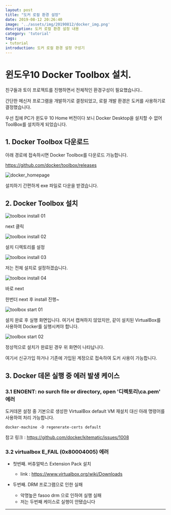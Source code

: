 ```yaml
---
layout: post
title: "도커 로컬 환경 설정"
date: 2019-08-12 20:26:40
image: '../assets/img/20190812/docker_img.png'
description: 도커 로컬 환경 설정 내용
category: 'tutorial'
tags:
- tutorial
introduction: 도커 로컬 환경 설정 구성기
---
```


# 윈도우10 Docker Toolbox 설치.

친구들과 토이 프로젝트를 진행하면서 전체적인 환경구성이 필요했습니다..

간단한 메신저 프로그램을 개발하기로 결정되었고, 로컬 개발 환경은 도커를 사용하기로 결정했습니다.

우선 집에 PC가 윈도우 10 Home 버전이다 보니 Docker Desktop을 설치할 수 없어 ToolBox를 설치하게 되었습니다.

## 1. Docker Toolbox 다운로드

아래 경로에 접속하시면 Docker Toolbox를 다운로드 가능합니다.

<https://github.com/docker/toolbox/releases>

![docker_homepage](../assets/img/20190812/docker_download.jpg)

설치하기 간편하게 exe 파일로 다운을 받겠습니다.

## 2. Docker Toolbox 설치

![toolbox install 01](../assets/img/20190812/docker_install_01.jpg)

next 클릭

![toolbox install 02](../assets/img/20190812/docker_install_02.jpg)

설치 디렉토리를 설정

![toolbox install 03](../assets/img/20190812/docker_install_03.jpg)

저는 전체 설치로 설정하겠습니다.

![toolbox install 04](../assets/img/20190812/docker_install_04.jpg)

바로 next 

한번더 next 후 install 진행~

![toolbox start 01](../assets/img/20190812/docker_start_01.jpg)

설치 완료 후 실행 화면입니다. 여기서 캡쳐하지 않았지만, 같이 설치된 VirtualBox를 사용하여 Docker를 실행시켜야 합니다.

![toolbox start 02](../assets/img/20190812/docker_start_02.jpg)

정상적으로 설치가 완료된 경우 위 화면이 나타납니다.

여기서 신규가입 하거나 기존에 가입된 계정으로 접속하여 도커 사용이 가능합니다.

## 3. Docker 데몬 실행 중 에러 발생 케이스

### 3.1 ENOENT: no surch file or directory, open '디렉토리\ca.pem' 에러 

도커데몬 설정 중 기본으로 생성한 VirtualBox default VM 재설치 대신 아래 명령어를 사용하여 처리 가능합니다.

```text
docker-machine -D regenerate-certs default
```
참고 링크 : <https://github.com/docker/kitematic/issues/1008> 

### 3.2 virtualbox E_FAIL (0x80004005) 에러

* 첫번째. 버츄얼박스 Extension Pack 설치
    
    * link : <https://www.virtualbox.org/wiki/Downloads>

* 두번째. DRM 프로그램으로 인한 실패

    * 악명높은 fasoo drm 으로 인하여 실행 실패
    * 저는 두번째 케이스로 실행이 안됐습니다

-----













